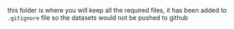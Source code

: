 this folder is where you will keep all the required files, it has been added to `.gitignore` file so the datasets would not be pushed to github